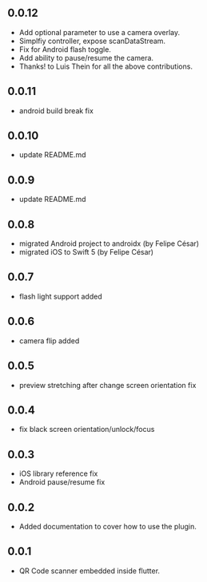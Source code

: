 ## 0.0.12
* Add optional parameter to use a camera overlay.
* Simplfiy controller, expose scanDataStream.
* Fix for Android flash toggle.
* Add ability to pause/resume the camera.
* Thanks! to Luis Thein for all the above contributions.

## 0.0.11

* android build break fix

## 0.0.10

* update README.md

## 0.0.9

* update README.md

## 0.0.8

* migrated Android project to androidx (by Felipe César)
* migrated iOS to Swift 5 (by Felipe César)

## 0.0.7

* flash light support added

## 0.0.6

* camera flip added

## 0.0.5

* preview stretching after change screen orientation fix

## 0.0.4

* fix black screen orientation/unlock/focus

## 0.0.3

* iOS library reference fix
* Android pause/resume fix

## 0.0.2

* Added documentation to cover how to use the plugin.

## 0.0.1

* QR Code scanner embedded inside flutter.
